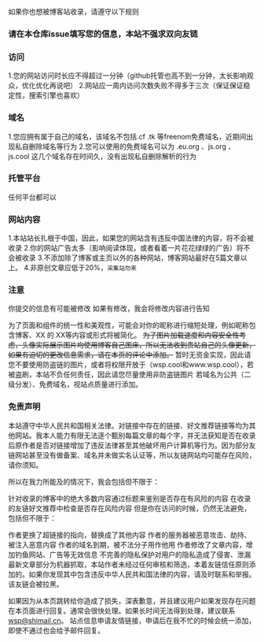 如果你也想被博客站收录，请遵守以下规则
### 请在本仓库issue填写您的信息，本站不强求双向友链
### 访问
1.您的网站访问时长应不得超过一分钟（github托管也高不到一分钟，太长影响观众，优化优化再说吧）
2.网站应一周内访问次数失败不得多于三次（保证保证稳定性，搜索引擎也喜欢）
### 域名
1.您应拥有属于自己的域名，该域名不包括.cf .tk 等freenom免费域名，近期间出现私自删除域名等行为
2.您可以使用的免费域名可以为 .eu.org 、js.org 、js.cool 这几个域名存在时间久，没有出现私自删除解析的行为

### 托管平台
任何平台都可以

### 网站内容
1.本站站长扎根于中国，因此，如果您的网站含有违反中国法律的内容，将不会被收录
2.你的网站广告太多（影响阅读体现，或者看着一片花花绿绿的广告）将不会被收录
3.不添加除了博客或主页以外的各种网站，博客网站最好在5篇文章以上。
4.非原创文章应低于20%，`采集站勿来`

### 注意
你提交的信息有可能被修改
如果有修改，我会将修改内容进行告知

为了页面和组件的统一性和美观性，可能会对你的昵称进行缩短处理，例如昵称包含博客、XX 的 XX等内容或形式将被简化。
~~为了图片加载速度和内容安全性考虑，头像实际展示图片均使用博客自己图床，所以无法收到贵站自己的头像更新，如果有迫切的更改信息需求，请在本页的评论中添加。~~ 暂时无资金实现，因此请您不要使用防盗链的图片，或者将权限开放于（wsp.cool和www.wsp.cool），若被盗刷，本站不负任何责任，因此请您尽量使用非防盗链图片
若域名为公共（二级分发）、免费域名，视站点质量进行添加。




### 免责声明
本站遵守中华人民共和国相关法律。对链接中存在的链接、好文推荐链接等均为其他网站。我本人能力有限无法逐个甄别每篇文章的每个字，并无法获知是否在收录后原作者是否对链接增加了违反法律甚至其他破坏用户计算机等行为。因为部分友链网站甚至没有做备案、域名并未做实名认证等，所以友链网站均可能存在风险，请你须知。

所以在我力所能及的情况下，我会包括但不限于：

针对收录的博客中的绝大多数内容通过标题来鉴别是否存在有风险的内容
在收录的友链好文推荐中检查是否存在风险内容
但是你在访问的时候，仍然无法避免，包括但不限于：

作者更换了超链接的指向，替换成了其他内容
作者的服务器被恶意攻击、劫持、被注入恶意内容
作者的域名到期，被不法分子用作他用
作者修改了文章内容，增加钓鱼网站、广告等无效信息
不完善的隐私保护对用户的隐私造成了侵害、泄漏
最新文章部分为机器抓取，本站作者未经过任何审核和筛选，本着友链信任原则添加的。如果你发现其中包含违反中华人民共和国法律的内容，请及时联系和举报。该友链会被拉黑。

如果因为从本页跳转给你造成了损失，深表歉意，并且建议用户如果发现存在问题在本页面进行回复。通常会很快处理。如果长时间无法得到处理，建议联系[wsp@shimail.cn](mailto:wsp@shimail.cn)。
站点信息申请友情链接，申请后在我不忙的时候会统一添加，即使不通过也会给予邮件回复。

